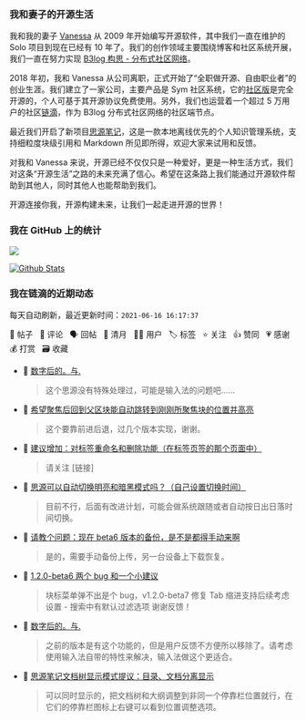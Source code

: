 ### 我和妻子的开源生活

我和我的妻子 [Vanessa](https://github.com/Vanessa219) 从 2009 年开始编写开源软件，其中我们一直在维护的 Solo 项目到现在已经有 10 年了。我们的创作领域主要围绕博客和社区系统开展，我们一直在努力实现 [B3log 构思 - 分布式社区网络](https://ld246.com/article/1546941897596)。

2018 年初，我和 Vanessa 从公司离职，正式开始了“全职做开源、自由职业者”的创业生涯。我们建立了一家公司，主要产品是 Sym 社区系统，它的[社区版](https://github.com/88250/symphony)是完全开源的，个人可基于其开源协议免费使用。另外，我们也运营着一个超过 5 万用户的社区[链滴](https://ld246.com)，作为 B3log 分布式社区网络的社区端节点。

最近我们开启了新项目[思源笔记](https://github.com/siyuan-note/siyuan)，这是一款本地离线优先的个人知识管理系统，支持细粒度块级引用和 Markdown 所见即所得，欢迎大家来试用和反馈。

对我和 Vanessa 来说，开源已经不仅仅只是一种爱好，更是一种生活方式，我们对这条“开源生活”之路的未来充满了信心。希望在这条路上我们能通过开源软件帮助到其他人，同时其他人也能帮助到我们。

开源连接你我，开源构建未来，让我们一起走进开源的世界！

### 我在 GitHub 上的统计

<a title="Hits" target="_blank" href="https://github.com/88250/88250"><img src="https://hits.b3log.org/88250/88250.svg"></a>

[![Github Stats](https://github-readme-stats.vercel.app/api?username=88250&theme=tokyonight&show_icons=true)](https://github.com/88250)

<!--events start -->

### 我在链滴的近期动态

每天自动刷新，最近更新时间：`2021-06-16 16:17:37`

📝 帖子 &nbsp; 💬 评论 &nbsp; 🗣 回帖 &nbsp; 🌙 清月 &nbsp; 👨‍💻 用户 &nbsp; 🏷️ 标签 &nbsp; ⭐️ 关注 &nbsp; 👍 赞同 &nbsp; 💗 感谢 &nbsp; 💰 打赏 &nbsp; 🗃 收藏

* 💬 [数字后的。与.](https://ld246.com/article/1623803568122/comment/1623827793148#comments)

  > 这个思源没有特殊处理过，可能是输入法的问题吧……
* 💬 [希望聚焦后回到父区块能自动跳转到刚刚所聚焦块的位置并高亮](https://ld246.com/article/1623813314435/comment/1623814408832#comments)

  > 这个要靠前进后退，过几个版本实现，谢谢。
* 💬 [建议增加：对标签重命名和删除功能（在标签页签的那个页面中）](https://ld246.com/article/1623811047457/comment/1623814373952#comments)

  > 请关注 [链接]
* 💬 [思源可以自动切换明亮和暗黑模式吗？（自己设置切换时间）](https://ld246.com/article/1623810777232/comment/1623814338787#comments)

  > 目前不行，后面有改进计划，可能会做系统跟随或者自动按日出日落时间切换。
* 💬 [请教个问题：现在 beta6 版本的备份，是不是都得手动来啊](https://ld246.com/article/1623807028357/comment/1623807738885#comments)

  > 是的，需要手动备份上传，另一台设备上下载恢复。
* 💬 [1.2.0-beta6 两个 bug 和一个小建议](https://ld246.com/article/1623772124348/comment/1623804594075#comments)

  > 块标菜单弹不出是个 bug，v1.2.0-beta7 修复 Tab 缩进支持后续考虑 设置 - 搜索中有默认过滤选项 谢谢反馈！
* 💬 [数字后的。与.](https://ld246.com/article/1623803568122/comment/1623804015767#comments)

  > 之前的版本是有这个功能的，但是用户反馈不方便所以移除了。请考虑使用输入法自带的特性来解决，输入法做这个更适合。
* 💬 [思源笔记文档树显示模式提议：目录、文档分离显示](https://ld246.com/article/1622787648180/comment/1623770638366#comments)

  > 可以同时显示的，把文档树和大纲调整到非同一个停靠栏位置就行，在它们的停靠栏图标上右键可以看到位置调整选项。


<!--events end -->
